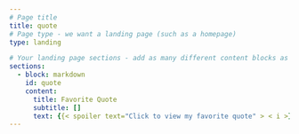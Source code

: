 ```yaml
---
# Page title
title: quote
# Page type - we want a landing page (such as a homepage)
type: landing

# Your landing page sections - add as many different content blocks as you like
sections:
  - block: markdown
    id: quote
    content:
      title: Favorite Quote
      subtitle: []
      text: {{< spoiler text="Click to view my favorite quote" > < i >}} The good life is one inspired by love and guided by knowledge! {{< i/ > < /spoiler >}}
---
```

